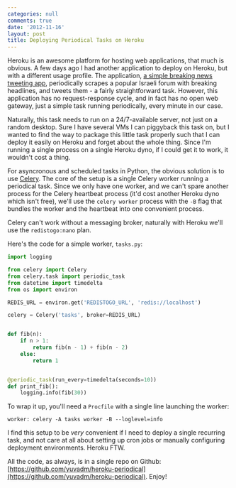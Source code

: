 ```yaml
---
categories: null
comments: true
date: '2012-11-16'
layout: post
title: Deploying Periodical Tasks on Heroku
---
```


Heroku is an awesome platform for hosting web applications, that much is obvious. A few days ago I had another application to deploy on Heroku, but with a different usage profile. The application, [a simple breaking news tweeting app](https://github.com/yuvadm/rotter-tweets), periodically scrapes a popular Israeli forum with breaking headlines, and tweets them - a fairly straightforward task. However, this application has no request-response cycle, and in fact has no open web gateway, just a simple task running periodically, every minute in our case.

Naturally, this task needs to run on a 24/7-available server, not just on a random desktop. Sure I have several VMs I can piggyback this task on, but I wanted to find the way to package this little task properly such that I can deploy it easily on Heroku and forget about the whole thing. Since I'm running a single process on a single Heroku dyno, if I could get it to work, it wouldn't cost a thing.

For asyncronous and scheduled tasks in Python, the obvious solution is to use [Celery](http://celeryproject.org/). The core of the setup is a single Celery worker running a periodical task. Since we only have one worker, and we can't spare another process for the Celery heartbeat process (it'd cost another Heroku dyno which isn't free), we'll use the `celery worker` process with the `-B` flag that bundles the worker and the heartbeat into one convenient process.

Celery can't work without a messaging broker, naturally with Heroku we'll use the `redistogo:nano` plan.

Here's the code for a simple worker, `tasks.py`:

``` python
import logging

from celery import Celery
from celery.task import periodic_task
from datetime import timedelta
from os import environ

REDIS_URL = environ.get('REDISTOGO_URL', 'redis://localhost')

celery = Celery('tasks', broker=REDIS_URL)


def fib(n):
    if n > 1:
        return fib(n - 1) + fib(n - 2)
    else:
        return 1


@periodic_task(run_every=timedelta(seconds=10))
def print_fib():
    logging.info(fib(30))
```

To wrap it up, you'll need a `Procfile` with a single line launching the worker:

```
worker: celery -A tasks worker -B --loglevel=info
```

I find this setup to be *very* convenient if I need to deploy a single recurring task, and not care at all about setting up cron jobs or manually configuring deployment environments. Heroku FTW.

All the code, as always, is in a single repo on Github: [https://github.com/yuvadm/heroku-periodical](https://github.com/yuvadm/heroku-periodical). Enjoy!